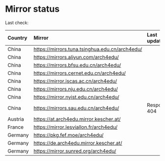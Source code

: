 <script src="./time.js"></script>
# Mirror status
Last check: <script type="text/javascript">localize(1709101337.6354046);</script>

|Country|Mirror|Last update|
|:------|:-----|:----------|
|China|https://mirrors.tuna.tsinghua.edu.cn/arch4edu/|<script type="text/javascript">localize(1709058937);</script>|
|China|https://mirrors.aliyun.com/arch4edu/|<script type="text/javascript">localize(1709058937);</script>|
|China|https://mirrors.bfsu.edu.cn/arch4edu/|<script type="text/javascript">localize(1709058937);</script>|
|China|https://mirrors.cernet.edu.cn/arch4edu/|<script type="text/javascript">localize(1709058937);</script>|
|China|https://mirror.iscas.ac.cn/arch4edu/|<script type="text/javascript">localize(1709058937);</script>|
|China|https://mirrors.nju.edu.cn/arch4edu/|<script type="text/javascript">localize(1709058937);</script>|
|China|https://mirror.nyist.edu.cn/arch4edu/|<script type="text/javascript">localize(1709058937);</script>|
|China|https://mirrors.sau.edu.cn/arch4edu/|Response 404|
|Austria|https://at.arch4edu.mirror.kescher.at/|<script type="text/javascript">localize(1709058937);</script>|
|France|https://mirror.lesviallon.fr/arch4edu/|<script type="text/javascript">localize(1709058937);</script>|
|Germany|https://pkg.fef.moe/arch4edu/|<script type="text/javascript">localize(1709058937);</script>|
|Germany|https://de.arch4edu.mirror.kescher.at/|<script type="text/javascript">localize(1709058937);</script>|
|Germany|https://mirror.sunred.org/arch4edu/|<script type="text/javascript">localize(1709058937);</script>|

<script src="./tablefilter/tablefilter.js"></script>
<script src="./table.js"></script>